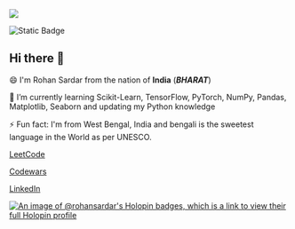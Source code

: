 <img src="https://github.com/RohanSardar/RohanSardar/assets/77870108/5e6b7c0a-1da7-41df-8577-f74931b55c54.png">

![Static Badge](https://img.shields.io/badge/https%3A%2F%2Fwww.google.com%2Furl%3Fsa%3Di%26url%3Dhttps%253A%252F%252Fen.wikipedia.org%252Fwiki%252FTensorFlow%26psig%3DAOvVaw3aV73l2z5OuhmK1jcek-9Q%26ust%3D1708863962763000%26source%3Dimages%26cd%3Dvfe%26opi%3D89978449%26ved%3D0CBMQjRxqFwoTCLikq738w4QDFQAAAAAdAAAAABAE?logo=Tensorflow)

## Hi there 👋

😄 I'm Rohan Sardar from the nation of **India** (***BHARAT***)







🌱 I’m currently learning Scikit-Learn, TensorFlow, PyTorch, NumPy, Pandas, Matplotlib, Seaborn and updating my Python knowledge

⚡ Fun fact: I'm from West Bengal, India and bengali is the sweetest language in the World as per UNESCO.





[LeetCode](https://leetcode.com/rohansardar/)

[Codewars](https://www.codewars.com/users/RohanSardar/badges/large)

[LinkedIn](https://www.linkedin.com/in/rohansardar/)


[![An image of @rohansardar's Holopin badges, which is a link to view their full Holopin profile](https://holopin.me/rohansardar)](https://holopin.io/@rohansardar)


<!--
**RohanSardar/RohanSardar** is a ✨ _special_ ✨ repository because its `README.md` (this file) appears on your GitHub profile.

Here are some ideas to get you started:

- 🔭 I’m currently working on ...
- 🌱 I’m currently learning ...
- 👯 I’m looking to collaborate on ...
- 🤔 I’m looking for help with ...
- 💬 Ask me about ...
- 📫 How to reach me: ...
- 😄 Pronouns: ...
- ⚡ Fun fact: ...
-->
